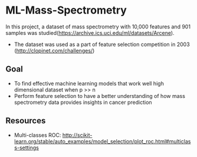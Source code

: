 # ML-Mass-Spectrometry
In this project, a dataset of mass spectrometry with 10,000 features and 901 samples was studied(https://archive.ics.uci.edu/ml/datasets/Arcene).
- The dataset was used as a part of feature selection competition in 2003 (http://clopinet.com/challenges/)

## Goal
- To find effective machine learning models that work well high dimensional dataset when p >> n
- Perform feature selection to have a better understanding of how mass spectrometry data provides insights in cancer prediction  

## Resources
- Multi-classes ROC: http://scikit-learn.org/stable/auto_examples/model_selection/plot_roc.html#multiclass-settings
